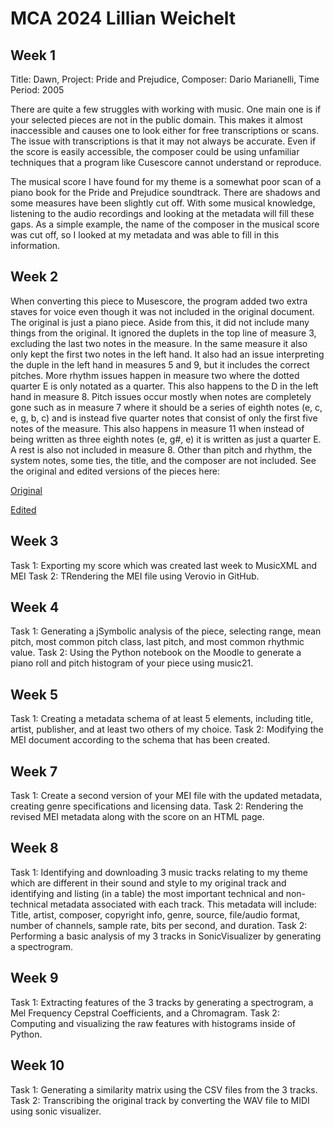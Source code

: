 # MCA 2024 Lillian Weichelt
## Week 1
Title: Dawn, Project: Pride and Prejudice, Composer: Dario Marianelli, Time Period: 2005

There are quite a few struggles with working with music. One main one is if your selected pieces are not in the public domain. This makes it almost inaccessible and causes one to look either for free transcriptions or scans. The issue with transcriptions is that it may not always be accurate. Even if the score is easily accessible, the composer could be using unfamiliar techniques that a program like Cusescore cannot understand or reproduce.

The musical score I have found for my theme is a somewhat poor scan of a piano book for the Pride and Prejudice soundtrack. There are shadows and some measures have been slightly cut off. With some musical knowledge, listening to the audio recordings and looking at the metadata will fill these gaps. As a simple example, the name of the composer in the musical score was cut off, so I looked at my metadata and was able to fill in this information.

## Week 2
When converting this piece to Musescore, the program added two extra staves for voice even though it was not included in the original document. The original is just a piano piece. Aside from this, it did not include many things from the original. It ignored the duplets in the top line of measure 3, excluding the last two notes in the measure. In the same measure it also only kept the first two notes in the left hand. It also had an issue interpreting the duple in the left hand in measures 5 and 9, but it includes the correct pitches. More rhythm issues happen in measure two where the dotted quarter E is only notated as a quarter. This also happens to the D in the left hand in measure 8. Pitch issues occur mostly when notes are completely gone such as in measure 7 where it should be a series of eighth notes (e, c, e, g, b, c) and is instead five quarter notes that consist of only the first five notes of the measure. This also happens in measure 11 when instead of being written as three eighth notes (e, g#, e) it is written as just a quarter E. A rest is also not included in measure 8. Other than pitch and rhythm, the system notes, some ties, the title, and the composer are not included.
See the original and edited versions of the pieces here:

[Original](https://github.com/user-attachments/files/18064955/DawnImport.pdf)

[Edited](https://github.com/user-attachments/files/18064958/DawnTranscriptionFixed.pdf)



## Week 3
Task 1: Exporting my score which was created last week to MusicXML and MEI
Task 2: TRendering the MEI file using Verovio in GitHub.

## Week 4
Task 1: Generating a jSymbolic analysis of the piece, selecting range, mean pitch, most common pitch class, last pitch, and most common rhythmic value.
Task 2: Using the Python notebook on the Moodle to generate a piano roll and pitch histogram of your piece using music21. 

## Week 5
Task 1: Creating a metadata schema of at least 5 elements, including title, artist, publisher, and at least two others of my choice. 
Task 2: Modifying the MEI document according to the schema that has been created.

## Week 7
Task 1: Create a second version of your MEI file with the updated metadata, creating genre specifications and licensing data.
Task 2: Rendering the revised MEI metadata along with the score on an HTML page.

## Week 8
Task 1: Identifying and downloading 3 music tracks relating to my theme which are different in their sound and style to my original track and identifying and listing (in a table) the most important technical and non-technical metadata associated with each track. This metadata will include: Title, artist, composer, copyright info, genre, source, file/audio format, number of channels, sample rate, bits per second, and duration.
Task 2: Performing a basic analysis of my 3 tracks in SonicVisualizer by generating a spectrogram. 

## Week 9
Task 1: Extracting features of the 3 tracks by generating a spectrogram, a Mel Frequency Cepstral Coefficients, and a Chromagram.
Task 2: Computing and visualizing the raw features with histograms inside of Python.

## Week 10
Task 1: Generating a similarity matrix using the CSV files from the 3 tracks.
Task 2: Transcribing the original track by converting the WAV file to MIDI using sonic visualizer.









